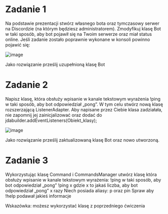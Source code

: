# Zadanie 1
Na podstawie prezentacji stwórz własnego bota oraz tymczasowy serwer na Discordzie (na którym będziesz administratorem). Zmodyfikuj klasę Bot w taki sposób, aby bot pojawił się na Twoim serwerze oraz miał status online.
Jeśli zadanie zostało poprawnie wykonane w konsoli powinno pojawić się:

![image](https://user-images.githubusercontent.com/56028507/118361345-540aaf00-b58b-11eb-83b8-ce7bd7349dd8.png)

Jako rozwiązanie prześlij uzupełnioną klasę Bot

# Zadanie 2
Napisz klasę, która obsłuży wpisanie w kanale tekstowym wyrażenia !ping w taki sposób, aby bot odpowiedział „pong”. W tym celu stwórz nową klasę rozszerzającą ListenerAdapter.
Aby napisane przez Ciebie klasa zadziałała, nie zapomnij jej zainicjalizować oraz dodać  do jdabuilder.addEventListeners(Obiekt_klasy);

![image](https://user-images.githubusercontent.com/56028507/118361514-1fe3be00-b58c-11eb-9258-ac04d65decae.png)

Jako rozwiązanie prześlij zaktualizowaną klasę Bot oraz nowo utworzoną.




# Zadanie 3
Wykorzystując klasę Command i CommandsManager utwórz klasę która obsłuży wpisanie w kanale tekstowym wyrażenia:
!ping w taki sposób, aby bot odpowiedział „pong”
!ping x gdzie x to jakaś liczba, aby bot odpowiedział „pong” x razy
Niech posiada aliasy: p oraz pin
Spraw aby !help podawał jakieś informacje

Wskazówka: możesz wykorzystać klasę z poprzedniego ćwiczenia



